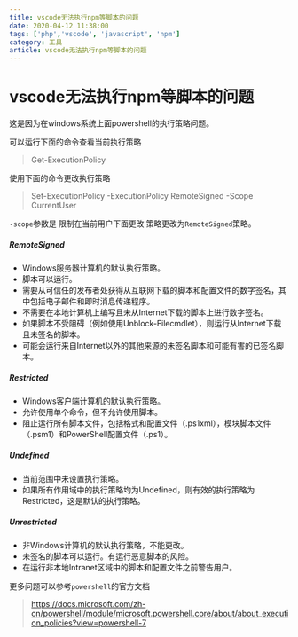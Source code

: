 ```yaml
---
title: vscode无法执行npm等脚本的问题
date: 2020-04-12 11:38:00
tags: ['php','vscode', 'javascript', 'npm']
category: 工具
article: vscode无法执行npm等脚本的问题
---
```


# vscode无法执行npm等脚本的问题

这是因为在windows系统上面powershell的执行策略问题。

可以运行下面的命令查看当前执行策略

> Get-ExecutionPolicy

使用下面的命令更改执行策略

> Set-ExecutionPolicy -ExecutionPolicy RemoteSigned -Scope CurrentUser

`-scope`参数是 限制在当前用户下面更改 策略更改为`RemoteSigned`策略。

##### RemoteSigned

- Windows服务器计算机的默认执行策略。
- 脚本可以运行。
- 需要从可信任的发布者处获得从互联网下载的脚本和配置文件的数字签名，其中包括电子邮件和即时消息传递程序。
- 不需要在本地计算机上编写且未从Internet下载的脚本上进行数字签名。
- 如果脚本不受阻碍（例如使用Unblock-Filecmdlet），则运行从Internet下载且未签名的脚本。
- 可能会运行来自Internet以外的其他来源的未签名脚本和可能有害的已签名脚本。

##### Restricted

- Windows客户端计算机的默认执行策略。
- 允许使用单个命令，但不允许使用脚本。
- 阻止运行所有脚本文件，包括格式和配置文件（.ps1xml），模块脚本文件（.psm1）和PowerShell配置文件（.ps1）。

##### Undefined

- 当前范围中未设置执行策略。
- 如果所有作用域中的执行策略均为Undefined，则有效的执行策略为Restricted，这是默认的执行策略。

##### Unrestricted

- 非Windows计算机的默认执行策略，不能更改。
- 未签名的脚本可以运行。有运行恶意脚本的风险。
- 在运行非本地Intranet区域中的脚本和配置文件之前警告用户。

更多问题可以参考`powershell`的官方文档

> https://docs.microsoft.com/zh-cn/powershell/module/microsoft.powershell.core/about/about_execution_policies?view=powershell-7